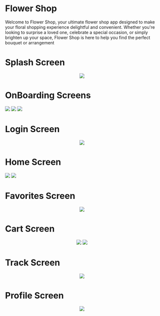 # Flower Shop

Welcome to Flower Shop, your ultimate flower shop app designed to make your floral shopping experience delightful and convenient. Whether you're looking to surprise a loved one, celebrate a special occasion, or simply brighten up your space, Flower Shop is here to help you find the perfect bouquet or arrangement

<h1>Splash Screen</h1>
<p align="center">
  <img src="https://github.com/yazanhmaed/Flower_shop/assets/93092669/b60258de-dc30-4552-9d38-ceaf2acdb7f4"/>
</p>

<h1>OnBoarding Screens</h1>
<p>
  <img src="https://github.com/yazanhmaed/Flower_shop/assets/93092669/32aa4d3b-fd24-4e2f-8572-a184c8c1e9f3"/>
  <img src="https://github.com/yazanhmaed/Flower_shop/assets/93092669/17b76244-e3aa-4eb0-b259-f3deba5790ba"/>
  <img src="https://github.com/yazanhmaed/Flower_shop/assets/93092669/e4135858-e35c-401b-81c2-c5ca04451e26"/>
</p>

<h1>Login Screen</h1>
<p align="center">
  <img src="https://github.com/yazanhmaed/Flower_shop/assets/93092669/4ec048ec-54ae-4fca-a45e-5e054ba5adc1"/>
</p>

<h1>Home Screen</h1>
<p>
  <img src="https://github.com/yazanhmaed/Flower_shop/assets/93092669/0c1eaab5-c98a-47fb-83de-f06bf0ca0800"/>
  <img src="https://github.com/yazanhmaed/Flower_shop/assets/93092669/ed730140-4c29-4576-b685-107f57c6b6ed"/>
</p>

<h1>Favorites Screen</h1>
<p align="center">
  <img src="https://github.com/yazanhmaed/Flower_shop/assets/93092669/e89d57d2-9361-4145-8d29-e49e8bdff05b"/>
</p>

<h1>Cart Screen</h1>
<p align="center">
  <img src="https://github.com/yazanhmaed/Flower_shop/assets/93092669/1a112b7c-64e8-4791-a28c-594dd4a3ae4c"/>
  <img src="https://github.com/yazanhmaed/Flower_shop/assets/93092669/db78d0d5-a519-4e79-bdec-4a85fe262883"/>
</p>

<h1>Track Screen</h1>
<p align="center">
  <img src="https://github.com/yazanhmaed/Flower_shop/assets/93092669/1b093a02-35d8-477d-a473-944c7a2bae16"/>
</p>

<h1>Profile Screen</h1>
<p align="center">
  <img src="https://github.com/yazanhmaed/Flower_shop/assets/93092669/58f8153f-4333-42f5-9bcf-bf11c88a1174"/>
</p>




















